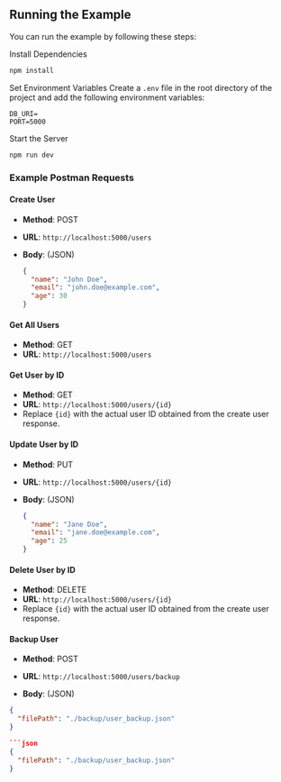 ## Running the Example

You can run the example by following these steps:

Install Dependencies

```bash
npm install
```

Set Environment Variables
Create a `.env` file in the root directory of the project and add the following environment variables:

```env
DB_URI=
PORT=5000
```

Start the Server

```bash
npm run dev
```

### Example Postman Requests

#### Create User

- **Method**: POST
- **URL**: `http://localhost:5000/users`
- **Body**: (JSON)

  ```json
  {
    "name": "John Doe",
    "email": "john.doe@example.com",
    "age": 30
  }
  ```

#### Get All Users

- **Method**: GET
- **URL**: `http://localhost:5000/users`

#### Get User by ID

- **Method**: GET
- **URL**: `http://localhost:5000/users/{id}`
- Replace `{id}` with the actual user ID obtained from the create user response.

#### Update User by ID

- **Method**: PUT
- **URL**: `http://localhost:5000/users/{id}`
- **Body**: (JSON)

  ```json
  {
    "name": "Jane Doe",
    "email": "jane.doe@example.com",
    "age": 25
  }
  ```

#### Delete User by ID

- **Method**: DELETE
- **URL**: `http://localhost:5000/users/{id}`
- Replace `{id}` with the actual user ID obtained from the create user response.

#### Backup User

- **Method**: POST
- **URL**: `http://localhost:5000/users/backup`

- **Body**: (JSON)

````json
{
  "filePath": "./backup/user_backup.json"
}

```json
{
  "filePath": "./backup/user_backup.json"
}
````
